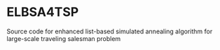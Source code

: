# ELBSA4TSP
Source code for enhanced list-based simulated annealing algorithm for large-scale traveling salesman problem
